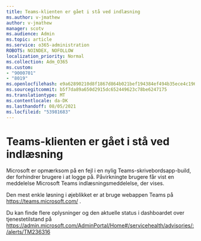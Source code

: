 ```yaml
---
title: Teams-klienten er gået i stå ved indlæsning
ms.author: v-jmathew
author: v-jmathew
manager: scotv
ms.audience: Admin
ms.topic: article
ms.service: o365-administration
ROBOTS: NOINDEX, NOFOLLOW
localization_priority: Normal
ms.collection: Adm_O365
ms.custom:
- "9000701"
- "8019"
ms.openlocfilehash: e9a62890210d8f1867d864b021bef194384ef494b35ece4c1962e4f33ac53272
ms.sourcegitcommit: b5f7da89a650d2915dc652449623c78be6247175
ms.translationtype: MT
ms.contentlocale: da-DK
ms.lasthandoff: 08/05/2021
ms.locfileid: "53981683"
---
```

# <a name="teams-client-is-stuck-on-loading"></a>Teams-klienten er gået i stå ved indlæsning

Microsoft er opmærksom på en fejl i en nylig Teams-skrivebordsapp-build, der forhindrer brugere i at logge på. Påvirkningte brugere får vist en meddelelse Microsoft Teams indlæsningsmeddelelse, der vises.

Den mest enkle løsning i øjeblikket er at bruge webappen Teams på <https://teams.microsoft.com/> .

Du kan finde flere oplysninger og den aktuelle status i dashboardet over tjenestetilstand på <https://admin.microsoft.com/AdminPortal/Home#/servicehealth/advisories/:/alerts/TM236316>
